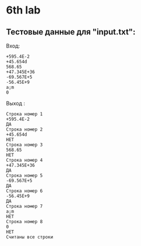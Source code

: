 # 6th lab
 ## Тестовые данные для "input.txt":

 Вход:
 ```
 +595.4E-2
+45.654d
568.65
+47.345E+36
-69.567E+5
-56.45E+9
a;m
0
 ```
Выход :
```
Строка номер 1
+595.4E-2
ДА
Строка номер 2
+45.654d
НЕТ
Строка номер 3
568.65
НЕТ
Строка номер 4
+47.345E+36
ДА
Строка номер 5
-69.567E+5
ДА
Строка номер 6
-56.45E+9
ДА
Строка номер 7
a;m
НЕТ
Строка номер 8
0
НЕТ
Считаны все строки
```